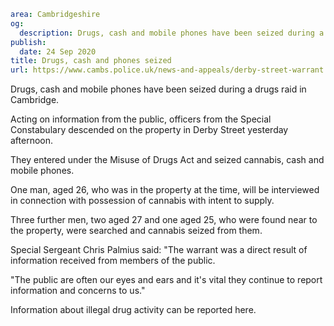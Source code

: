 ```yaml
area: Cambridgeshire
og:
  description: Drugs, cash and mobile phones have been seized during a drugs raid in Cambridge.
publish:
  date: 24 Sep 2020
title: Drugs, cash and phones seized
url: https://www.cambs.police.uk/news-and-appeals/derby-street-warrant
```

Drugs, cash and mobile phones have been seized during a drugs raid in Cambridge.

Acting on information from the public, officers from the Special Constabulary descended on the property in Derby Street yesterday afternoon.

They entered under the Misuse of Drugs Act and seized cannabis, cash and mobile phones.

One man, aged 26, who was in the property at the time, will be interviewed in connection with possession of cannabis with intent to supply.

Three further men, two aged 27 and one aged 25, who were found near to the property, were searched and cannabis seized from them.

Special Sergeant Chris Palmius said: "The warrant was a direct result of information received from members of the public.

"The public are often our eyes and ears and it's vital they continue to report information and concerns to us."

Information about illegal drug activity can be reported here.
